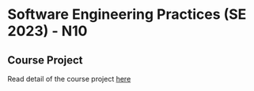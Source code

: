 # Software Engineering Practices (SE 2023) - N10 

## Course Project
Read detail of the course project [here](docs/course_project.pdf)
